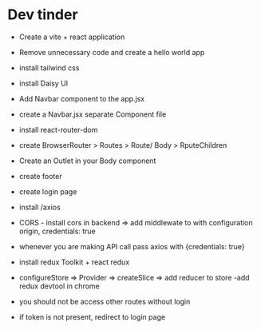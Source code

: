 # Dev tinder 

- Create a vite + react application
- Remove unnecessary code and create a hello world app
- install tailwind css
- install Daisy UI
- Add Navbar component to the app.jsx
- create a Navbar.jsx separate Component file
- install react-router-dom
- create BrowserRouter > Routes > Route/ Body > RputeChildren
- Create an Outlet in your Body component
- create footer

- create login page 
- install /axios
- CORS - install cors in backend => add middlewate to with configuration origin, credentials: true
- whenever you are making API call pass axios with {credentials: true}
- install redux Toolkit + react redux 
- configureStore => Provider => createSlice => add reducer to store
-add redux devtool in chrome
- you should not be access other routes without login 
- if token is not present, redirect to login page
